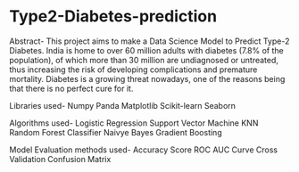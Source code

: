 # Type2-Diabetes-prediction
Abstract-
This project aims to make a Data Science Model to Predict Type-2 Diabetes. 
India is home to over 60 million adults with diabetes (7.8% of the population), of which more than 30 million are undiagnosed or untreated, thus increasing the risk of developing complications and premature mortality. Diabetes is a growing threat nowadays, one of the reasons being that there is no perfect cure for it. 

Libraries used-
Numpy
Panda
Matplotlib
Scikit-learn
Seaborn

Algorithms used- 
Logistic Regression
Support Vector Machine
KNN
Random Forest Classifier
Naivye Bayes
Gradient Boosting

Model Evaluation methods used-
Accuracy Score
ROC AUC Curve
Cross Validation
Confusion Matrix



